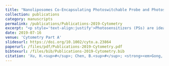 ```yaml
---
title: "Nanoliposomes Co-Encapsulating Photoswitchable Probe and Photosensitizer for Super-Resolution Optical Imaging and Photodynamic Therapy"
collection: publications
category: manuscripts
permalink: /publications/Publications-2019-Cytometry
excerpt: "<p style='text-align:justify'>Photosensitizers (PSs) are ideal cancer theranostic drugs that can be administered as both fluorescence imaging reagents and photodynamic therapy (PDT) drugs. To improve the tumoritropic behavior of PSs, nanoliposomes are presently being considered as optimal PSs carriers. Although nanoliposomal PSs have been utilized in clinical therapy, PSs localization and photosensitive processing in nanoliposomal PSs are rarely observed on nanoscale. Investigating changes in the fine structure of nanoliposomes under photosensitive processing will further our understanding of the photosensitive effect on nanoliposomal PSs. In this study, nanoliposomes co-encapsulating the PSs benzoporphyrin derivative monoacid A (BPD) and the photoswitchable probe Cy5-927 were prepared to realize PDT and nanoscale super-resolution optical imaging. The fine structures of nanoliposomal BPD and Cy5-927 (LBC) were visualized by a home-built stochastic optical reconstruction microscopy (STORM). Our PDT results showed that the photorelease and PDT efficiency of BPD were not decreased by co-encapsulating with Cy5-927 in LBC. Taken together, LBC can be used as a new optical probe and PDT reagent for investigating changes in nanoliposomes fine structure and micro-interaction in the cellular process of PDT. Therefore, our results deepened our understanding of liposome-based PDT for optimizing cancer treatment.</p><img src='/images/GA/Publications-2019-Cytometry.jpg' style='width: 400px; border-radius: 20px; display: block; margin: 0 auto;'>"
date: 2019-07-16
venue: 'Cytometry Part A'
slidesurl: https://doi.org/10.1002/cyto.a.23864
paperurl: /files/pdf/Publications-2019-Cytometry.pdf
bibtexurl: /files/bib/Publications-2019-Cytometry.bib
citation: 'Xu, H.<sup>#</sup>; Chen, B.<sup>#</sup>; <strong><em>Gong, W.</em></strong><sup>#</sup>; Yang, Z.; Qu, J. Nanoliposomes Co‐Encapsulating Photoswitchable Probe and Photosensitizer for Super‐Resolution Optical Imaging and Photodynamic Therapy. <em>Cytometry Pt A</em> <strong>2020</strong>, <em>97</em> (1), 54&ndash;60. https://doi.org/10.1002/cyto.a.23864.'
---
```

